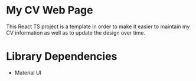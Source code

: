 # My CV Web Page
This React TS project is a template in order to make it easier to maintain my CV information as well as to update the design over time.

# Library Dependencies
* Material UI